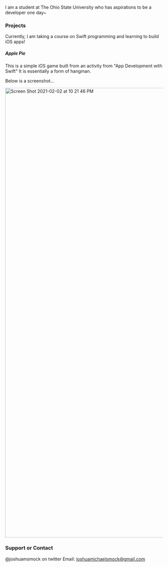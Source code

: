 
I am a student at The Ohio State University who has aspirations to be a developer one day~

### Projects

Currently, I am taking a course on Swift programming and learning to build iOS apps!

##### Apple Pie 
This is a simple iOS game built from an activity from "App Development with Swift" 
It is essentially a form of hangman. 

Below is a screenshot...

<img width="1435" alt="Screen Shot 2021-02-02 at 10 21 46 PM" src="https://user-images.githubusercontent.com/25252415/106830821-d1558800-665c-11eb-92f9-4368818b7bca.png">


### Support or Contact

@joshuamsmock on twitter
Email: joshuamichaelsmock@gmail.com

